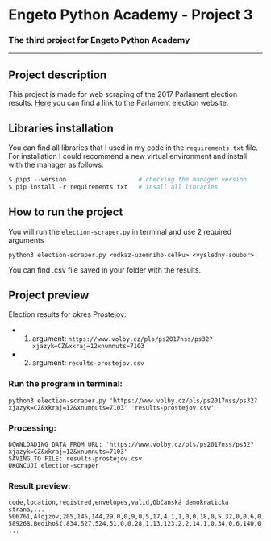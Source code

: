 # **Engeto Python Academy - Project 3**
### The third project for Engeto Python Academy
---
## **Project description**
This project is made for web scraping of the 2017 Parlament election results. [Here](https://www.volby.cz/pls/ps2017nss/ps32?xjazyk=CZ&xkraj=12&xnumnuts=7103) you can find a link to the Parlament election website.
## **Libraries installation**
You can find all libraries that I used in my code in the ```requirements.txt``` file. For installation I could recommend a new virtual environment and install with the manager as follows:
```Python
$ pip3 --version                    # checking the manager version
$ pip install -r requirements.txt   # insall all libraries
```
## **How to run the project**
You will run the `election-scraper.py` in terminal and use 2 required arguments
```
python3 election-scraper.py <odkaz-uzemniho-celku> <vysledny-soubor>
```
You can find .csv file saved in your folder with the results.
## **Project preview**
Election results for okres Prostejov:
- 1. argument: `https://www.volby.cz/pls/ps2017nss/ps32?xjazyk=CZ&xkraj=12xnumnuts=7103`
- 2. argument: `results-prostejov.csv`

### Run the program in terminal:
```
python3 election-scraper.py 'https://www.volby.cz/pls/ps2017nss/ps32?xjazyk=CZ&xkraj=12&xnumnuts=7103' 'results-prostejov.csv'
```
### Processing:
```
DOWNLOADING DATA FROM URL: 'https://www.volby.cz/pls/ps2017nss/ps32?xjazyk=CZ&xkraj=12&xnumnuts=7103'
SAVING TO FILE: results-prostejov.csv
UKONCUJI election-scraper
```
### Result preview:
```
code,location,registred,envelopes,valid,Občanská demokratická strana,...
506761,Alojzov,205,145,144,29,0,0,9,0,5,17,4,1,1,0,0,18,0,5,32,0,0,6,0,0,1,1,15,0
589268,Bedihošť,834,527,524,51,0,0,28,1,13,123,2,2,14,1,0,34,0,6,140,0,0,26,0,0,0,0,82,1
...
```
